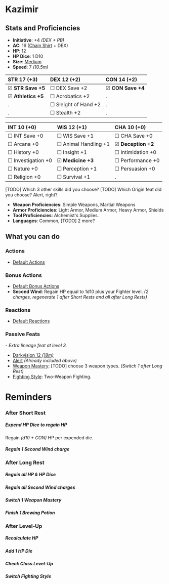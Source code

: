 # Kazimir
## Stats and Proficiencies
- **Initiative**: +4 *(DEX + PB)*
- **AC**: 16 ([Chain Shirt](items.md#armor#medium-armor#scale-mail) + DEX)
- **HP**: 12
- **HP Dice**: 1 D10
- **Size**: [Medium](game_rules.md#advanced-rules#creature-sizes)
- **Speed**: 7 *(10.5m)*

STR 17 (+3) | DEX 12 (+2) | CON 14 (+2) 
 :-- | :-- | :-- 
☑ **STR Save +5** | ☐ DEX Save +2 | ☑ **CON Save +4** 
☑ **Athletics +5** | ☐ Acrobatics +2 | . 
. | ☐ Sleight of Hand +2 | . 
. | ☐ Stealth +2 | . 


INT 10 (+0) | WIS 12 (+1) | CHA 10 (+0)
:-- | :-- | :-- 
☐ INT Save +0 | ☐ WIS Save +1 | ☐ CHA Save +0
☐ Arcana +0 | ☐ Animal Handling +1 | ☑ **Deception +2**
☐ History +0 | ☐ Insight +1 | ☐ Intimidation +0
☐ Investigation +0 | ☑ **Medicine +3** | ☐ Performance +0
☐ Nature +0 | ☐ Perception +1 | ☐ Persuasion +0
☐ Religion +0 | ☐ Survival +1 | .

[TODO] Which 3 other skills did you choose? 
[TODO] Which Origin feat did you choose? Alert, right?

- **Weapon Proficiencies**: Simple Weapons, Martial Weapons
- **Armor Proficiencies**: Light Armor, Medium Armor, Heavy Armor, Shields
- **Tool Proficiencies**: Alchemist's Supplies.
- **Languages**: Common, [TODO] 2 more?

## What you can do
### Actions
- [Default Actions](game_rules.md#turn-based-play#default-actions)

### Bonus Actions
- [Default Bonus Actions](game_rules.md#turn-based-play#default-bonus-actions)
- **Second Wind**: Regain HP equal to 1d10 plus your Fighter level. *(2 charges, regenerate 1 after Short Rests and all after Long Rests)*

### Reactions
- [Default Reactions](game_rules.md#turn-based-play#default-reactions)

### Passive Feats
*- Extra lineage feat at level 3.*
- [Darkvision 12 *(18m)*](game_rules.md#advanced-rules#darkvision)
- [Alert](./../feats.md#alert) *(Already included above)*
- [Weapon Mastery](items.md#item-info#weapon-mastery-list): [TODO] choose 3 weapon types. *(Switch 1 after Long Rest)*
- [Fighting Style](./../feats.md#fighting-style): Two-Weapon Fighting.


# Reminders
### After Short Rest
##### Expend HP Dice to regain HP
Regain *(d10 + CON)* HP per expended die.
##### Regain 1 Second Wind charge
### After Long Rest
##### Regain all HP & HP Dice
##### Regain all Second Wind charges
##### Switch 1 Weapon Mastery
##### Finish 1 Brewing Potion
### After Level-Up
##### Recalculate HP
##### Add 1 HP Die
##### Check Class Level-Up
##### Switch Fighting Style